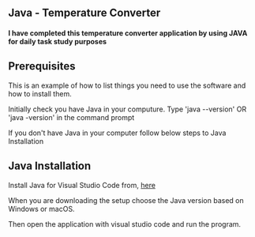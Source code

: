 
<h2>Java - Temperature Converter</h2>

<h4>I have completed this temperature converter application by using JAVA for daily task study purposes</h4>

<h2>Prerequisites</h2>
<p>This is an example of how to list things you need to use the software and how to install them.</p>
<p>Initially check you have Java in your computure. Type 'java --version' OR 'java -version' in the command prompt</p>
<p>If you don't have Java in your computer follow below steps to Java Installation</p>

<h2> Java Installation</h2>
<p>Install Java for Visual Studio Code from, <a href ="https://code.visualstudio.com/docs/languages/java">here</a></p>
<p> When you are downloading the setup choose the Java version based on Windows or macOS. </p>
<p> Then open the application with visual studio code and run the program. </p>


